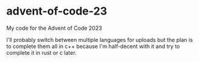 # advent-of-code-23

My code for the Advent of Code 2023

I'll probably switch between multiple languages for uploads but the plan is to complete them all in c++ because I'm half-decent with it and try to complete it in rust or c later.
